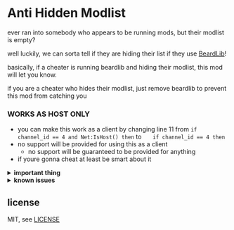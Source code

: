 # Anti Hidden Modlist

ever ran into somebody who appears to be running mods, but their modlist is empty?

well luckily, we can sorta tell if they are hiding their list if they use [BeardLib](https://modworkshop.net/mod/14924)!

basically, if a cheater is running beardlib and hiding their modlist, this mod will let you know.

if you are a cheater who hides their modlist, just remove beardlib to prevent this mod from catching you

### WORKS AS HOST ONLY

* you can make this work as a client by changing line 11 from `if channel_id == 4 and Net:IsHost() then` to `	if channel_id == 4 then`
* no support will be provided for using this as a client
	* no support will be guaranteed to be provided for anything
* if youre gonna cheat at least be smart about it

<details>
  <summary><b>important thing</b></summary>

* there are other better ways of doing this
* this code is awful since this is a proof of concept
* dont use any form of autokick, always manually review before kicking

</details>

<details>
  <summary><b>known issues</b></summary>

* this mod is bad
* sometimes false errors
* this mod is poorly coded
* there is for sure a far better way to do this
* this will not trigger for all players, only those who send beardlib outfit strings which makes basically half the code redundant
* i hate lua

</details>

## license

MIT, see [LICENSE](LICENSE)
